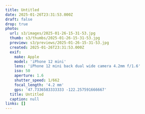 ```yaml
---
title: Untitled
date: 2025-01-26T23:31:53.000Z
draft: false
drop: true
photo:
  url: s3/images/2025-01-26-15-31-53.jpg
  thumb: s3/thumbs/2025-01-26-15-31-53.jpg
  preview: s3/previews/2025-01-26-15-31-53.jpg
  created: 2025-01-26T23:31:53.000Z
  exif:
    make: Apple
    model: 'iPhone 12 mini'
    lens: 'iPhone 12 mini back dual wide camera 4.2mm f/1.6'
    iso: 50
    aperture: 1.6
    shutter_speed: 1/662
    focal_length: '4.2 mm'
    gps: '47.7336583333333 -122.257591666667'
  title: Untitled
  caption: null
links: []
---
```

